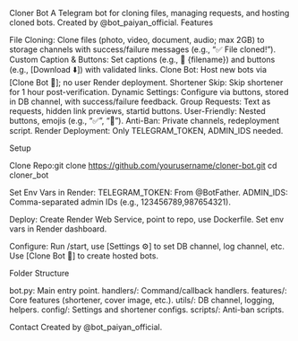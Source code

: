 Cloner Bot
A Telegram bot for cloning files, managing requests, and hosting cloned bots. Created by @bot_paiyan_official.
Features

File Cloning: Clone files (photo, video, document, audio; max 2GB) to storage channels with success/failure messages (e.g., “✅ File cloned!”).
Custom Caption & Buttons: Set captions (e.g., 🎥 {filename}) and buttons (e.g., [Download ⬇️]) with validated links.
Clone Bot: Host new bots via [Clone Bot 🤖]; no user Render deployment.
Shortener Skip: Skip shortener for 1 hour post-verification.
Dynamic Settings: Configure via buttons, stored in DB channel, with success/failure feedback.
Group Requests: Text as requests, hidden link previews, startid buttons.
User-Friendly: Nested buttons, emojis (e.g., “✅”, “📂”).
Anti-Ban: Private channels, redeployment script.
Render Deployment: Only TELEGRAM_TOKEN, ADMIN_IDS needed.

Setup

Clone Repo:git clone https://github.com/yourusername/cloner-bot.git
cd cloner_bot


Set Env Vars in Render:
TELEGRAM_TOKEN: From @BotFather.
ADMIN_IDS: Comma-separated admin IDs (e.g., 123456789,987654321).


Deploy:
Create Render Web Service, point to repo, use Dockerfile.
Set env vars in Render dashboard.


Configure:
Run /start, use [Settings ⚙️] to set DB channel, log channel, etc.
Use [Clone Bot 🤖] to create hosted bots.



Folder Structure

bot.py: Main entry point.
handlers/: Command/callback handlers.
features/: Core features (shortener, cover image, etc.).
utils/: DB channel, logging, helpers.
config/: Settings and shortener configs.
scripts/: Anti-ban scripts.

Contact
Created by @bot_paiyan_official.
